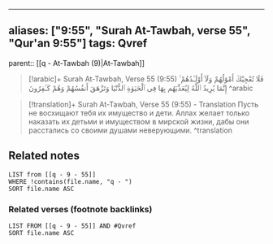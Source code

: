 
---
aliases: ["9:55", "Surah At-Tawbah, verse 55", "Qur'an 9:55"]
tags: Qvref
---

parent:: [[q - At-Tawbah (9)|At-Tawbah]]

> [!arabic]+ Surah At-Tawbah, Verse 55 (9:55)
> <span class="quran-arabic">فَلَا تُعْجِبْكَ أَمْوَٰلُهُمْ وَلَآ أَوْلَـٰدُهُمْ ۚ إِنَّمَا يُرِيدُ ٱللَّهُ لِيُعَذِّبَهُم بِهَا فِى ٱلْحَيَوٰةِ ٱلدُّنْيَا وَتَزْهَقَ أَنفُسُهُمْ وَهُمْ كَـٰفِرُونَ</span>
^arabic

> [!translation]+ Surah At-Tawbah, Verse 55 (9:55) - Translation
> Пусть не восхищают тебя их имущество и дети. Аллах желает только наказать их детьми и имуществом в мирской жизни, дабы они расстались со своими душами неверующими.
^translation



## Related notes
```dataview
LIST from [[q - 9 - 55]]
WHERE !contains(file.name, "q - ")
SORT file.name ASC
```

### Related verses (footnote backlinks)
```dataview
LIST FROM [[q - 9 - 55]] AND #Qvref
SORT file.name ASC
```

